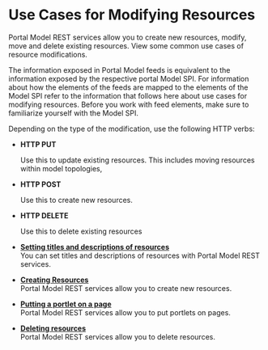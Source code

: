 # Use Cases for Modifying Resources

Portal Model REST services allow you to create new resources, modify, move and delete existing resources. View some common use cases of resource modifications.

The information exposed in Portal Model feeds is equivalent to the information exposed by the respective portal Model SPI. For information about how the elements of the feeds are mapped to the elements of the Model SPI refer to the information that follows here about use cases for modifying resources. Before you work with feed elements, make sure to familiarize yourself with the Model SPI.

Depending on the type of the modification, use the following HTTP verbs:

-   **HTTP PUT**

    Use this to update existing resources. This includes moving resources within model topologies,

-   **HTTP POST**

    Use this to create new resources.

-   **HTTP DELETE**

    Use this to delete existing resources


-   **[Setting titles and descriptions of resources](rest_feed_set_ttldscr.md)**  
You can set titles and descriptions of resources with Portal Model REST services.
-   **[Creating Resources](rest_feed_crt_resrcs.md)**  
Portal Model REST services allow you to create new resources.
-   **[Putting a portlet on a page](rest_feed_pt_ptltnpg.md)**  
Portal Model REST services allow you to put portlets on pages.
-   **[Deleting resources](rest_feed_del_resrc.md)**  
Portal Model REST services allow you to delete resources.


